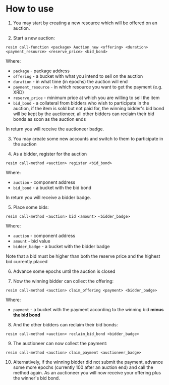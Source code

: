 # How to use
1. You may start by creating a new resource which will be offered on an auction.

2. Start a new auction:
```
resim call-function <package> Auction new <offering> <duration> <payment_resource> <reserve_price> <bid_bond>
```
Where:
   * `package` - package address
   * `offering` - a bucket with what you intend to sell on the auction
   * `duration` - in what time (in epochs) the auction will end
   * `payment_resource` - in which resource you want to get the payment (e.g. XRD)
   * `reserve_price` - minimum price at which you are willing to sell the item
   * `bid_bond` - a collateral from bidders who wish to participate in the auction, if the item is sold but not paid for, the winning bidder's bid bond will be kept by the auctioneer, all other bidders can reclaim their bid bonds as soon as the auction ends

In return you will receive the auctioneer badge.

3. You may create some new accounts and switch to them to participate in the auction

4. As a bidder, register for the auction
```
resim call-method <auction> register <bid_bond>
```
Where:
   * `auction` - component address
   * `bid_bond` - a bucket with the bid bond

In return you will receive a bidder badge.

5. Place some bids:
```
resim call-method <auction> bid <amount> <bidder_badge>
```
Where:
   * `auction` - component address
   * `amount` - bid value
   * `bidder_badge` - a bucket with the bidder badge

Note that a bid must be higher than both the reserve price and the highest bid currently placed

6. Advance some epochs until the auction is closed

7. Now the winning bidder can collect the offering:
```
resim call-method <auction> claim_offering <payment> <bidder_badge>
```
Where:
   * `payment` - a bucket with the payment according to the winning bid **minus the bid bond**

8. And the other bidders can reclaim their bid bonds:
```
resim call-method <auction> reclaim_bid_bond <bidder_badge>
```

9. The auctioneer can now collect the payment:
```
resim call-method <auction> claim_payment <auctioneer_badge>
```

10. Alternatively, if the winning bidder did not submit the payment, advance some more epochs (currently 100 after an auction end) and call the method again. As an auctioneer you will now receive your offering plus the winner's bid bond.
